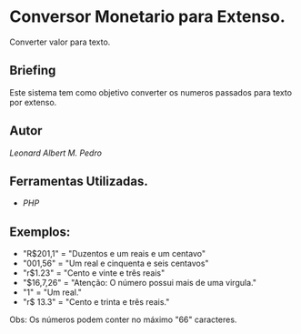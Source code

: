 # Conversor Monetario para Extenso.

Converter valor para texto.

## Briefing
Este sistema tem como objetivo converter os numeros passados para texto por extenso.

## Autor
_Leonard Albert M. Pedro_

## Ferramentas Utilizadas.
 * _PHP_


## Exemplos:
 * "R$201,1"  = "Duzentos e um reais e um centavo"
 * "001,56"   = "Um real e cinquenta e seis centavos"
 * "r$1.23"   = "Cento e vinte e três reais"
 * "$16,7,26" = "Atenção: O número possui mais de uma virgula."
 * "1" = "Um real."
 * "r$ 13.3" = "Cento e trinta e três reais."

Obs: Os números podem conter no máximo "66" caracteres.
